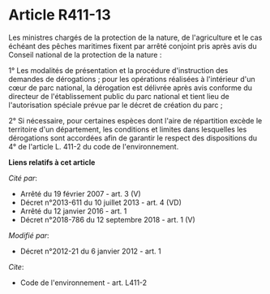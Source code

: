 # Article R411-13

Les ministres chargés de la protection de la nature, de l'agriculture et le cas échéant des pêches maritimes fixent par
arrêté conjoint pris après avis du Conseil national de la protection de la nature : 

1° Les modalités de présentation et la procédure d'instruction des demandes de dérogations ; pour les opérations réalisées à
l'intérieur d'un cœur de parc national, la dérogation est délivrée après avis conforme du directeur de l'établissement public
du parc national et tient lieu de l'autorisation spéciale prévue par le décret de création du parc ; 

2° Si nécessaire, pour certaines espèces dont l'aire de répartition excède le territoire d'un département, les conditions et
limites dans lesquelles les dérogations sont accordées afin de garantir le respect des dispositions du 4° de l'article L.
411-2 du code de l'environnement.

**Liens relatifs à cet article**

_Cité par_:

  - Arrêté du 19 février 2007 - art. 3 (V)
  - Décret n°2013-611 du 10 juillet 2013 - art. 4 (VD)
  - Arrêté du 12 janvier 2016 - art. 1
  - Décret n°2018-786 du 12 septembre 2018 - art. 1 (V)

_Modifié par_:

  - Décret n°2012-21 du 6 janvier 2012 - art. 1

_Cite_:

  - Code de l'environnement - art. L411-2

